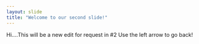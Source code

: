 ```yaml
---
layout: slide
title: "Welcome to our second slide!"
---
```

Hi....This will be a new edit for request in #2
Use the left arrow to go back!
